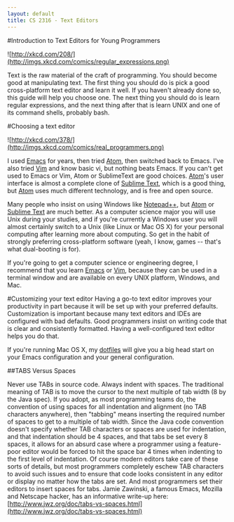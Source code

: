 ```yaml
---
layout: default
title: CS 2316 - Text Editors
---
```


#Introduction to Text Editors for Young Programmers

![http://xkcd.com/208/](http://imgs.xkcd.com/comics/regular_expressions.png)

Text is the raw material of the craft of programming.  You should become good at manipulating text.  The first thing you should do is pick a good cross-platform text editor and learn it well.  If you haven't already done so, this guide will help you choose one.  The next thing you should do is learn regular expressions, and the next thing after that is learn UNIX and one of its command shells, probably bash.</p>

#Choosing a text editor

![http://xkcd.com/378/](http://imgs.xkcd.com/comics/real_programmers.png)


I used [Emacs](http://www.gnu.org/software/emacs/) for years, then tried [Atom](https://atom.io/), then switched back to Emacs.  I've also tried [Vim](http://www.vim.org/) and know basic vi, but nothing beats Emacs.  If you can't get used to Emacs or Vim, Atom or SublimeText are good choices. [Atom](https://atom.io/)'s user interface is almost a complete clone of [Sublime Text](http://www.sublimetext.com/), which is a good thing, but [Atom](https://atom.io/) uses much different technology, and is free and open source.

Many people who insist on using Windows like [Notepad++](http://notepad-plus-plus.org/), but [Atom](https://atom.io/) or [Sublime Text](http://www.sublimetext.com/) are much better. As a computer science major you will use Unix during your studies, and if you're currently a Windows user you will almost certainly switch to a Unix (like Linux or Mac OS X) for your personal computing after learning more about computing.  So get in the habit of strongly preferring cross-platform software (yeah, I know, games -- that's what dual-booting is for).

If you're going to get a computer science or engineering degree, I recommend that you learn [Emacs](http://www.gnu.org/software/emacs/) or [Vim](http://www.vim.org/), because they can be used in a terminal window and are available on every UNIX platform, Windows, and Mac.

#Customizing your text editor
Having a go-to text editor improves your productivity in part because it will be set up with your preferred defaults.  Customization is important because many text editors and IDEs are configured with bad defaults.  Good programmers insist on writing code that is clear and consistently formatted.  Having a well-configured text editor helps you do that.

If you're running Mac OS X, my [dotfiles](https://github.com/csimpkins/dotfiles) will give you a big head start on your Emacs configuration and your general configuration.

##TABS Versus Spaces

Never use TABs in source code.  Always indent with spaces.  The traditional meaning of TAB is to move the cursor to the next multiple of tab width (8 by the Java spec).  If you adopt, as most programming teams do, the convention of using spaces for all indentation and alignment (no TAB characters anywhere), then "tabbing" means inserting the required number of spaces to get to a multiple of tab width.  Since the Java code convention doesn't specify whether TAB characters or spaces are used for indentation, and that indentation should be 4 spaces, and that tabs be set every 8 spaces, it allows for an absurd case where a programmer using a feature-poor editor would be forced to hit the space bar 4 times when indenting to the first level of indentation.  Of course modern editors take care of these sorts of details, but most programmers completely eschew TAB characters to avoid such issues and to ensure that code looks consistent in any editor or display no matter how the tabs are set.  And most programmers set their editors to insert spaces for tabs.  Jamie Zawinski, a famous Emacs, Mozilla and Netscape hacker, has an informative write-up here: [http://www.jwz.org/doc/tabs-vs-spaces.html](http://www.jwz.org/doc/tabs-vs-spaces.html)
